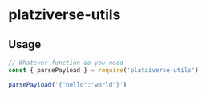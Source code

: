# platziverse-utils

## Usage

```js
// Whatever function do you need
const { parsePayload } = require('platziverse-utils')

parsePayload('{"hello":"world"}')

```